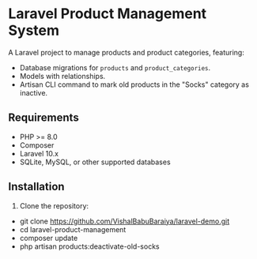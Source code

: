 # Laravel Product Management System

A Laravel project to manage products and product categories, featuring:
- Database migrations for `products` and `product_categories`.
- Models with relationships.
- Artisan CLI command to mark old products in the "Socks" category as inactive.

## Requirements
- PHP >= 8.0
- Composer
- Laravel 10.x
- SQLite, MySQL, or other supported databases

## Installation
1. Clone the repository:
- git clone https://github.com/VishalBabuBaraiya/laravel-demo.git
- cd laravel-product-management
- composer update
- php artisan products:deactivate-old-socks
